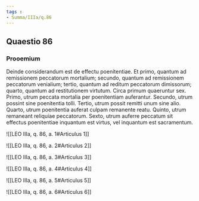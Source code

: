 ```yaml
---
tags : 
- Summa/IIIa/q.86
---
```


## Quaestio 86

### Prooemium

Deinde considerandum est de effectu poenitentiae. Et primo, quantum ad remissionem peccatorum mortalium; secundo, quantum ad remissionem peccatorum venialium; tertio, quantum ad reditum peccatorum dimissorum; quarto, quantum ad restitutionem virtutum. Circa primum quaeruntur sex. Primo, utrum peccata mortalia per poenitentiam auferantur. Secundo, utrum possint sine poenitentia tolli. Tertio, utrum possit remitti unum sine alio. Quarto, utrum poenitentia auferat culpam remanente reatu. Quinto, utrum remaneant reliquiae peccatorum. Sexto, utrum auferre peccatum sit effectus poenitentiae inquantum est virtus, vel inquantum est sacramentum.

![[LEO IIIa, q. 86, a. 1#Articulus 1]]

![[LEO IIIa, q. 86, a. 2#Articulus 2]]

![[LEO IIIa, q. 86, a. 3#Articulus 3]]

![[LEO IIIa, q. 86, a. 4#Articulus 4]]

![[LEO IIIa, q. 86, a. 5#Articulus 5]]

![[LEO IIIa, q. 86, a. 6#Articulus 6]]

